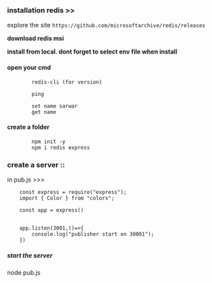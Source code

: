### installation redis >>

explore the site `https://github.com/microsoftarchive/redis/releases`

**download redis msi**

**install from local. dont forget to select env file when install**

#### open your cmd 

            redis-cli (for version)

            ping

            set name sarwar
            get name

####  create a folder

            npm init -y
            npm i redis express

### create a server ::

in pub.js >>>

        const express = require("express");
        import { Color } from "colors";

        const app = express()


        app.listen(3001,()=>{
            console.log("publisher start on 30001");
        })

##### start the server  

node pub.js